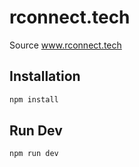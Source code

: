 # rconnect.tech

Source www.rconnect.tech

## Installation

```bash
npm install
```

## Run Dev

```bash
npm run dev
```
